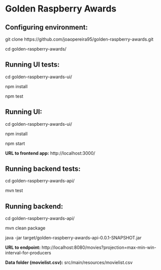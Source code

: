 # Golden Raspberry Awards

## Configuring environment:
git clone https:<i></i>//github.com/joaopereira95/golden-raspberry-awards.git  

cd golden-raspberry-awards/

## Running UI tests:
cd golden-raspberry-awards-ui/

npm install

npm test

## Running UI:
cd golden-raspberry-awards-ui/  

npm install  

npm start  

**URL to frontend app:** http://localhost:3000/

## Running backend tests:
cd golden-raspberry-awards-api/     

mvn test

## Running backend:
cd golden-raspberry-awards-api/  

mvn clean package  

java -jar target/golden-raspberry-awards-api-0.0.1-SNAPSHOT.jar  


**URL to endpoint:** http://localhost:8080/movies?projection=max-min-win-interval-for-producers  

**Data folder (movielist.csv):** src/main/resources/movielist.csv
